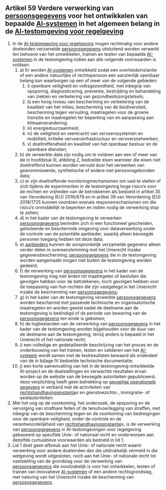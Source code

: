 ## Artikel 59 Verdere verwerking van [persoonsgegevens](a3.md#^persg) voor het ontwikkelen van bepaalde [AI-systemen](a3.md#^ai-systeem) in het algemeen belang in de [AI-testomgeving voor regelgeving](a3.md#^sandbox)

1. In de [AI-testomgeving voor regelgeving](a3.md#^sandbox) mogen rechtmatig voor andere doeleinden verzamelde [persoonsgegevens](a3.md#^persg) uitsluitend worden verwerkt ten behoeve van het ontwikkelen, trainen en testen van bepaalde [AI-systemen](a3.md#^ai-systeem) in de testomgeving indien aan alle volgende voorwaarden is voldaan:
   1. a) Er worden [AI-systemen](a3.md#^ai-systeem) ontwikkeld zodat een overheidsinstantie of een andere natuurlijke of rechtspersoon een aanzienlijk openbaar belang kan waarborgen op een of meer van de volgende gebieden:
      1. i) openbare veiligheid en volksgezondheid, met inbegrip van opsporing, diagnosticering, preventie, bestrijding en behandeling van ziekten en verbetering van gezondheidszorgstelsels;
      2. ii) een hoog niveau van bescherming en verbetering van de kwaliteit van het milieu, bescherming van de biodiversiteit, bescherming tegen vervuiling, maatregelen voor de groene transitie en maatregelen ter beperking van en aanpassing aan klimaatverandering;
      3. iii) energieduurzaamheid;
      4. iv) de veiligheid en veerkracht van vervoerssystemen en mobiliteit, kritieke vervoersinfrastructuur en vervoersnetwerken;
      5. v) doeltreffendheid en kwaliteit van het openbaar bestuur en de openbare diensten;
   2. b) de verwerkte data zijn nodig om te voldoen aan een of meer van de in hoofdstuk III, afdeling 2, bedoelde eisen wanneer die eisen niet doeltreffend kunnen worden vervuld door het verwerken van geanonimiseerde, synthetische of andere niet persoonsgebonden data;
   3. c) er zijn doeltreffende monitoringmechanismen om vast te stellen of zich tijdens de experimenten in de testomgeving hoge risico’s voor de rechten en vrijheden van de betrokkenen als bedoeld in artikel 35 van Verordening (EU) 2016/679 en in artikel 39 van Verordening (EU) 2018/1725 kunnen voordoen evenals responsmechanismen om die risico’s onmiddellijk te beperken en indien nodig de verwerking stop te zetten;
   4. d) in het kader van de testomgeving te verwerken [persoonsgegevens](a3.md#^persg) bevinden zich in een functioneel gescheiden, geïsoleerde en beschermde omgeving voor dataverwerking onder de controle van de potentiële aanbieder, waarbij alleen bevoegde personen toegang hebben tot deze data;
   5. e) [aanbieders](a3.md#^aanbieder) kunnen de oorspronkelijk verzamelde gegevens alleen verder delen in overeenstemming met het Unierecht inzake gegevensbescherming; [persoonsgegevens](a3.md#^persg) die in de testomgeving worden aangemaakt mogen niet buiten de testomgeving worden gedeeld;
   6. f) de verwerking van [persoonsgegevens](a3.md#^persg) in het kader van de testomgeving mag niet leiden tot maatregelen of besluiten die gevolgen hebben voor de betrokkenen, noch gevolgen hebben voor de toepassing van hun rechten die zijn vastgelegd in het Unierecht inzake de bescherming van [persoonsgegevens](a3.md#^persg);
   7. g) in het kader van de testomgeving verwerkte [persoonsgegevens](a3.md#^persg) worden beschermd met passende technische en organisatorische maatregelen en worden gewist nadat de deelname aan de testomgeving is beëindigd of de periode van bewaring van de [persoonsgegevens](a3.md#^persg) ten einde is gekomen;
   8. h) de logbestanden van de verwerking van [persoonsgegevens](a3.md#^persg) in het kader van de testomgeving worden bijgehouden voor de duur van de deelname aan de testomgeving, tenzij anders is bepaald in het Unierecht of het nationale recht;
   9. i) een volledige en gedetailleerde beschrijving van het proces en de onderbouwing van het trainen, testen en valideren van het [AI-systeem](a3.md#^ai-systeem) wordt samen met de testresultaten bewaard als onderdeel van de in bijlage IV bedoelde technische documentatie;
   10. j) een korte samenvatting van het in de testomgeving ontwikkelde AI-project en de doelstellingen en verwachte resultaten ervan worden op de website van de bevoegde autoriteiten gepubliceerd; deze verplichting heeft geen betrekking op [gevoelige operationele gegevens](a3.md#^gog) in verband met de activiteiten van [rechtshandhavingsinstantie](a3.md#^rhi)s en grenstoezichts-, immigratie- of asielautoriteiten.
2. Met het oog op de voorkoming, het onderzoek, de opsporing en de vervolging van strafbare feiten of de tenuitvoerlegging van straffen, met inbegrip van de bescherming tegen en de voorkoming van bedreigingen voor de openbare veiligheid, onder de controle en de verantwoordelijkheid van [rechtshandhavingsinstantie](a3.md#^rhi)s, is de verwerking van [persoonsgegevens](a3.md#^persg) in AI-testomgevingen voor regelgeving gebaseerd op specifiek Unie- of nationaal recht en onderworpen aan dezelfde cumulatieve voorwaarden als bedoeld in lid 1.
3. Lid 1 doet geen afbreuk aan het Unie- of nationale recht waarin verwerking voor andere doeleinden dan die uitdrukkelijk vermeld in die wetgeving wordt uitgesloten, noch aan het Unie- of nationale recht tot vaststelling van de grondslag voor de verwerking van [persoonsgegevens](a3.md#^persg) die noodzakelijk is voor het ontwikkelen, testen of trainen van innovatieve [AI-systemen](a3.md#^ai-systeem) of een andere rechtsgrondslag, met naleving van het Unierecht inzake de bescherming van [persoonsgegevens](a3.md#^persg).
